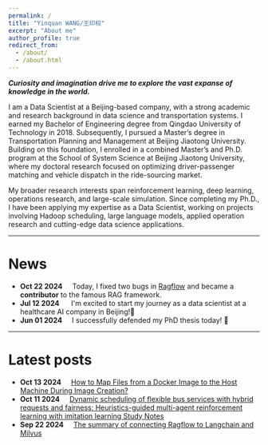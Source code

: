 ```yaml
---
permalink: /
title: "Yinquan WANG/王印权"
excerpt: "About me"
author_profile: true
redirect_from: 
  - /about/
  - /about.html
---
```


**_Curiosity and imagination drive me to explore the vast expanse of knowledge in the world._**

I am a Data Scientist at a Beijing-based company, with a strong academic and research background in data science and transportation systems. I earned my Bachelor of Engineering degree from Qingdao University of Technology in 2018. Subsequently, I pursued a Master’s degree in Transportation Planning and Management at Beijing Jiaotong University. Building on this foundation, I enrolled in a combined Master’s and Ph.D. program at the School of System Science at Beijing Jiaotong University, where my doctoral research focused on optimizing driver-passenger matching and vehicle dispatch in the ride-sourcing market.

My broader research interests span reinforcement learning, deep learning, operations research, and large-scale simulation. Since completing my Ph.D., I have been applying my expertise as a Data Scientist, working on projects involving Hadoop scheduling, large language models, applied operation research and cutting-edge data science applications.

----

News
======
* **Oct 22 2024**&nbsp;&nbsp;&nbsp;&nbsp;&nbsp;Today, I fixed two bugs in [Ragflow](https://github.com/infiniflow/ragflow) and became a **contributor** to the famous RAG framework.
* **Jul 12 2024**&nbsp;&nbsp;&nbsp;&nbsp;&nbsp;&nbsp;I'm excited to start my journey as a data scientist at a healthcare AI company in Beijing!🎉
* **Jun 01 2024**&nbsp;&nbsp;&nbsp;&nbsp;&nbsp;I successfully defended my PhD thesis today! 🎉

----

Latest posts
======
* **Oct 13 2024**&nbsp;&nbsp;&nbsp;&nbsp;&nbsp;[How to Map Files from a Docker Image to the Host Machine During Image Creation?](https://yqwang96.github.io/posts/2024/10/blog-post-18/)
* **Oct 11 2024**&nbsp;&nbsp;&nbsp;&nbsp;&nbsp;[Dynamic scheduling of flexible bus services with hybrid requests and fairness: Heuristics-guided multi-agent reinforcement learning with imitation learning Study Notes](https://yqwang96.github.io/posts/2024/10/blog-post-17/)
* **Sep 22 2024**&nbsp;&nbsp;&nbsp;&nbsp;&nbsp;[The summary of connecting Ragflow to Langchain and Milvus](https://yqwang96.github.io/posts/2024/09/blog-post-16/) 